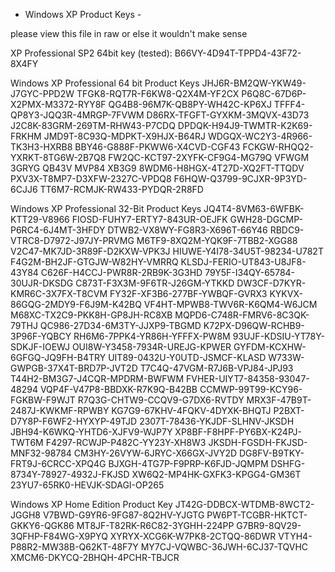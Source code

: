 - Windows XP Product Keys -

please view this file in raw or else it wouldn't make sense

XP Professional SP2 64bit key (tested):
B66VY-4D94T-TPPD4-43F72-8X4FY

Windows XP Professional 64 bit Product Keys
JHJ6R-BM2QW-YKW49-J7GYC-PPD2W
TFGK8-RQT7R-F6KW8-Q2X4M-YF2CX
P6Q8C-67D6P-X2PMX-M3372-RYY8F
QG4B8-96M7K-QB8PY-WH42C-KP6XJ
TFFF4-QP8Y3-JQQ3R-4MRGP-7FVWM
D86RX-TFGFT-GYXKM-3MQVX-43D73
J2C8K-83GRM-269TM-RHW43-P7CDQ
DPDQK-H94J9-TWMTR-K2K69-FRKHM
JMD9T-8C93Q-MDPKT-X9HJX-B64RJ
WDGQX-WC2Y3-4R966-TK3H3-HXRB8
BBY46-G888F-PKWW6-X4CVD-CGF43
FCKGW-RHQQ2-YXRKT-8TG6W-2B7Q8
FW2QC-KCT97-2XYFK-CF9G4-MG79Q
VFWGM 3GRYG QB43V MVP84 XB3G9
8WDM6-H8HGX-4T27D-XQ2FT-TTQDV
PXV3X-T8MP7-D3XFW-2327C-VPDQ8
F6HQW-Q3799-9CJXR-9P3YD-6CJJ6
TT6M7-RCMJK-RW433-PYDQR-2R8FD

Windows XP Professional 32-Bit Product Keys
JQ4T4-8VM63-6WFBK-KTT29-V8966
FIOSD-FUHY7-ERTY7-843UR-OEJFK
GWH28-DGCMP-P6RC4-6J4MT-3HFDY
DTWB2-VX8WY-FG8R3-X696T-66Y46
RBDC9-VTRC8-D7972-J97JY-PRVMG
M6TF9-8XQ2M-YQK9F-7TBB2-XGG88
V2C47-MK7JD-3R89F-D2KXW-VPK3J
HIUWE-Y4I78-34U5T-98234-U782T
F4G2M-BH2JF-GTGJW-W82HY-VMRRQ
KLSDJ-FERIO-UT843-U8JF8-43Y84
C626F-H4CCJ-PWR8R-2RB9K-3G3HD
79Y5F-I34QY-65784-30UJR-DKSDG
C873T-F3X3M-9F6TR-J26GM-YTKKD
DW3CF-D7KYR-KMR6C-3X7FX-T8CVM
FY32F-XF3B6-277BF-YWBQF-GVRX3
KYKVX-86GQG-2MDY9-F6J9M-K42BQ
VF4HT-MPWB8-TWV6R-K6QM4-W6JCM
M68XC-TX2C9-PKK8H-GP8JH-RC8XB
MQPD6-C748R-FMRV6-8C3QK-79THJ
QC986-27D34-6M3TY-JJXP9-TBGMD
K72PX-D96QW-RCHB9-3P96F-YQBCY
RH6M6-7PPK4-YR86H-YFFFX-PW8M
93UJF-KDSIU-YT78Y-SDKJF-IOEWJ
OUI8W-Y3458-7934R-UREJG-KPWER
GYFDM-KCXHW-6GFGQ-JQ9FH-B4TRY
UIT89-0432U-Y0UTD-JSMCF-KLASD
W733W-GWPGB-37X4T-BRD7P-JVT2D
T7C4Q-47VGM-R7J6B-VPJ84-JPJ93
T44H2-BM3G7-J4CQR-MPDRM-BWFWM
FVHER-UIYT7-84358-93047-48294
VQP4F-V47P8-BBDXK-R7K9Q-B42BB
CCMWP-99T99-KCY96-FGKBW-F9WJT
R7Q3G-CHTW9-CCQV9-G7DX6-RVTDY
MRX3F-47B9T-2487J-KWKMF-RPWBY
KG7G9-67KHV-4FQKV-4DYXK-BHQTJ
P2BXT-D7Y8P-F6WF2-HYXYP-49TJD
2307T-78436-YKJDF-SLHNV-JKSDH
JBH94-K6WKQ-YHTD6-XJFV9-WJP7Y
XP8BF-F8HPF-PY6BX-K24PJ-TWT6M
F4297-RCWJP-P482C-YY23Y-XH8W3
JKSDH-FGSDH-FKJSD-MNF32-98784
CM3HY-26VYW-6JRYC-X66GX-JVY2D
DG8FV-B9TKY-FRT9J-6CRCC-XPQ4G
BJXGH-4TG7P-F9PRP-K6FJD-JQMPM
DSHFG-8734Y-78927-4932J-FKJSD
XW6Q2-MP4HK-GXFK3-KPGG4-GM36T
23YU7-65RK0-HEVJK-SDAGI-OP265

Windows XP Home Edition Product Key
JT42G-DDBCX-WTDMB-8WCT2-JGGH8
V7BWD-G9YR6-9FG87-8Q2HV-YJGTG
PW6PT-TCGBR-HKTCT-GKKY6-QGK86
MT8JF-T82RK-R6C82-3YGHH-224PP
G7BR9-8QV29-3QFHP-F84WG-X9PYQ
XYRYX-XCG6K-W7PK8-2CTQQ-86DWR
VTYH4-P88R2-MW38B-Q62KT-48F7Y
MY7CJ-VQWBC-36JWH-6CJ37-TQVHC
XMCM6-DKYCQ-2BHQH-4PCHR-TBJCR

